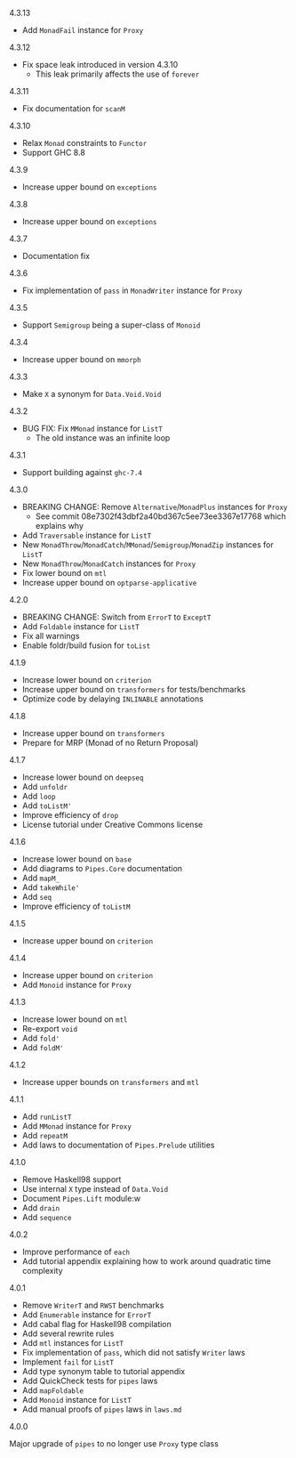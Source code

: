 4.3.13

* Add `MonadFail` instance for `Proxy`

4.3.12

* Fix space leak introduced in version 4.3.10
    * This leak primarily affects the use of `forever`

4.3.11

* Fix documentation for `scanM`

4.3.10

* Relax `Monad` constraints to `Functor`
* Support GHC 8.8

4.3.9

* Increase upper bound on `exceptions`

4.3.8

* Increase upper bound on `exceptions`

4.3.7

* Documentation fix

4.3.6

* Fix implementation of `pass` in `MonadWriter` instance for `Proxy`

4.3.5

* Support `Semigroup` being a super-class of `Monoid`

4.3.4

* Increase upper bound on `mmorph`

4.3.3

* Make `X` a synonym for `Data.Void.Void`

4.3.2

* BUG FIX: Fix `MMonad` instance for `ListT`
    * The old instance was an infinite loop

4.3.1

* Support building against `ghc-7.4`

4.3.0

* BREAKING CHANGE: Remove `Alternative`/`MonadPlus` instances for `Proxy`
    * See commit 08e7302f43dbf2a40bd367c5ee73ee3367e17768 which explains why
* Add `Traversable` instance for `ListT`
* New `MonadThrow`/`MonadCatch`/`MMonad`/`Semigroup`/`MonadZip` instances for
  `ListT`
* New `MonadThrow`/`MonadCatch` instances for `Proxy`
* Fix lower bound on `mtl`
* Increase upper bound on `optparse-applicative`

4.2.0

* BREAKING CHANGE: Switch from `ErrorT` to `ExceptT`
* Add `Foldable` instance for `ListT`
* Fix all warnings
* Enable foldr/build fusion for `toList`

4.1.9

* Increase lower bound on `criterion`
* Increase upper bound on `transformers` for tests/benchmarks
* Optimize code by delaying `INLINABLE` annotations

4.1.8

* Increase upper bound on `transformers`
* Prepare for MRP (Monad of no Return Proposal)

4.1.7

* Increase lower bound on `deepseq`
* Add `unfoldr`
* Add `loop`
* Add `toListM'`
* Improve efficiency of `drop`
* License tutorial under Creative Commons license

4.1.6

* Increase lower bound on `base`
* Add diagrams to `Pipes.Core` documentation
* Add `mapM_`
* Add `takeWhile'`
* Add `seq`
* Improve efficiency of `toListM`

4.1.5

* Increase upper bound on `criterion`

4.1.4

* Increase upper bound on `criterion`
* Add `Monoid` instance for `Proxy`

4.1.3

* Increase lower bound on `mtl`
* Re-export `void`
* Add `fold'`
* Add `foldM'`

4.1.2

* Increase upper bounds on `transformers` and `mtl`

4.1.1

* Add `runListT`
* Add `MMonad` instance for `Proxy`
* Add `repeatM`
* Add laws to documentation of `Pipes.Prelude` utilities

4.1.0

* Remove Haskell98 support
* Use internal `X` type instead of `Data.Void`
* Document `Pipes.Lift` module:w
* Add `drain`
* Add `sequence`

4.0.2

* Improve performance of `each`
* Add tutorial appendix explaining how to work around quadratic time complexity

4.0.1

* Remove `WriterT` and `RWST` benchmarks
* Add `Enumerable` instance for `ErrorT`
* Add cabal flag for Haskell98 compilation
* Add several rewrite rules
* Add `mtl` instances for `ListT`
* Fix implementation of `pass`, which did not satisfy `Writer` laws
* Implement `fail` for `ListT`
* Add type synonym table to tutorial appendix
* Add QuickCheck tests for `pipes` laws
* Add `mapFoldable`
* Add `Monoid` instance for `ListT`
* Add manual proofs of `pipes` laws in `laws.md`

4.0.0

Major upgrade of `pipes` to no longer use `Proxy` type class
